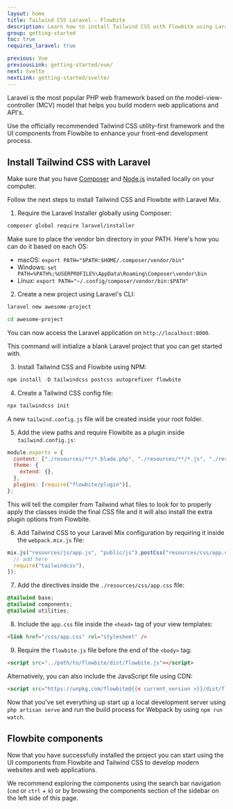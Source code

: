```yaml
---
layout: home
title: Tailwind CSS Laravel - Flowbite
description: Learn how to install Tailwind CSS with Flowbite using Laravel Mix and start building modern websites with the most popular PHP framework in the world
group: getting-started
toc: true
requires_laravel: true

previous: Vue
previousLink: getting-started/vue/
next: Svelte
nextLink: getting-started/svelte/
---
```


Laravel is the most popular PHP web framework based on the model-view-controller (MCV) model that helps you build modern web applications and API's.

Use the officially recommended Tailwind CSS utility-first framework and the UI components from Flowbite to enhance your front-end development process.

## Install Tailwind CSS with Laravel

Make sure that you have <a href="https://getcomposer.org/" rel="nofollow">Composer</a> and <a href="https://nodejs.org/en/" rel="nofollow">Node.js</a> installed locally on your computer.

Follow the next steps to install Tailwind CSS and Flowbite with Laravel Mix.

1. Require the Laravel Installer globally using Composer:

```bash
composer global require laravel/installer
```

Make sure to place the vendor bin directory in your PATH. Here's how you can do it based on each OS:

- macOS: `export PATH="$PATH:$HOME/.composer/vendor/bin"`
- Windows: `set PATH=%PATH%;%USERPROFILE%\AppData\Roaming\Composer\vendor\bin`
- Linux: `export PATH="~/.config/composer/vendor/bin:$PATH"`

2. Create a new project using Laravel's CLI:

```bash
laravel new awesome-project

cd awesome-project
```

You can now access the Laravel application on `http://localhost:8000`.

This command will initialize a blank Laravel project that you can get started with.

3. Install Tailwind CSS and Flowbite using NPM:

```javascript
npm install -D tailwindcss postcss autoprefixer flowbite
```

4. Create a Tailwind CSS config file:

```bash
npx tailwindcss init
```

A new `tailwind.config.js` file will be created inside your root folder.

5. Add the view paths and require Flowbite as a plugin inside `tailwind.config.js`:

```javascript
module.exports = {
  content: ["./resources/**/*.blade.php", "./resources/**/*.js", "./resources/**/*.vue", "./node_modules/flowbite/**/*.js"],
  theme: {
    extend: {},
  },
  plugins: [require("flowbite/plugin")],
};
```

This will tell the compiler from Tailwind what files to look for to properly apply the classes inside the final CSS file and it will also install the extra plugin options from Flowbite.

6. Add Tailwind CSS to your Laravel Mix configuration by requiring it inside the `webpack.mix.js` file:

```javascript
mix.js("resources/js/app.js", "public/js").postCss("resources/css/app.css", "public/css", [
  // add here
  require("tailwindcss"),
]);
```

7. Add the directives inside the `./resources/css/app.css` file:

```css
@tailwind base;
@tailwind components;
@tailwind utilities;
```

8. Include the `app.css` file inside the `<head>` tag of your view templates:

```html
<link href="/css/app.css" rel="stylesheet" />
```

9. Require the `flowbite.js` file before the end of the `<body>` tag:

```html
<script src="../path/to/flowbite/dist/flowbite.js"></script>
```

Alternatively, you can also include the JavaScript file using CDN:

```html
<script src="https://unpkg.com/flowbite@{{< current_version >}}/dist/flowbite.js"></script>
```

Now that you've set everything up start up a local development server using `php artisan serve` and run the build process for Webpack by using `npm run watch`.

## Flowbite components

Now that you have successfully installed the project you can start using the UI components from Flowbite and Tailwind CSS to develop modern websites and web applications.

We recommend exploring the components using the search bar navigation (`cmd` or `ctrl` + `k`) or by browsing the components section of the sidebar on the left side of this page.

<!-- ## Boilerplate Github Repository

Download or clone the Flowbite Laravel Github boilerplate repository to get access to a project that already has Laravel, Tailwind CSS, and Flowbite set up for development.

```bash
git clone ...
``` -->
